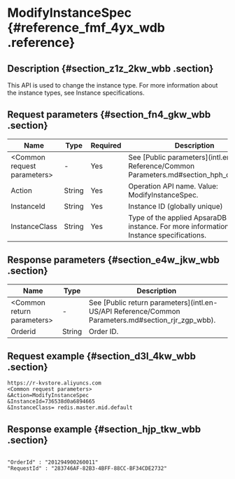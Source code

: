 # ModifyInstanceSpec {#reference_fmf_4yx_wdb .reference}

## Description {#section_z1z_2kw_wbb .section}

This API is used to change the instance type. For more information about the instance types, see Instance specifications.

## Request parameters {#section_fn4_gkw_wbb .section}

|Name|Type|Required|Description|
|----|----|--------|-----------|
|<Common request parameters\>|-|Yes|See [Public parameters](intl.en-US/API Reference/Common Parameters.md#section_hph_dhp_wbb).|
|Action|String|Yes|Operation API name. Value: ModifyInstanceSpec.|
|InstanceId|String|Yes|Instance ID \(globally unique\)|
|InstanceClass|String|Yes|Type of the applied ApsaraDB for Redis instance. For more information, see Instance specifications.|

## Response parameters {#section_e4w_jkw_wbb .section}

|Name|Type|Description|
|----|----|-----------|
|<Common return parameters\>|-|See [Public return parameters](intl.en-US/API Reference/Common Parameters.md#section_rjr_zgp_wbb).|
|Orderid|String|Order ID.|

## Request example {#section_d3l_4kw_wbb .section}

```
https://r-kvstore.aliyuncs.com
<Common request parameters>
&Action=ModifyInstanceSpec
&InstanceId=736538d0a6894665
&InstanceClass= redis.master.mid.default
```

## Response example {#section_hjp_tkw_wbb .section}

```

"OrderId" : "201294900260011"
"RequestId" : "283746AF-82B3-4BFF-88CC-BF34CDE2732"

```


